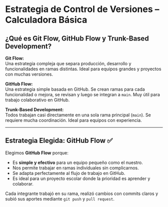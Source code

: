 # Estrategia de Control de Versiones – Calculadora Básica

## ¿Qué es Git Flow, GitHub Flow y Trunk-Based Development?

**Git Flow:**  
Una estrategia compleja que separa producción, desarrollo y funcionalidades en ramas distintas. Ideal para equipos grandes y proyectos con muchas versiones.

**GitHub Flow:**  
Una estrategia simple basada en GitHub. Se crean ramas para cada funcionalidad o mejora, se revisan y luego se integran a `main`. Muy útil para trabajo colaborativo en GitHub.

**Trunk-Based Development:**  
Todos trabajan casi directamente en una sola rama principal (`main`). Se requiere mucha coordinación. Ideal para equipos con experiencia.

---

## Estrategia Elegida: GitHub Flow ✅

Elegimos **GitHub Flow** porque:
- Es **simple y efectivo** para un equipo pequeño como el nuestro.
- Nos permite trabajar en ramas individuales sin complicarnos.
- Se adapta perfectamente al flujo de trabajo en GitHub.
- Es ideal para un proyecto escolar donde la prioridad es aprender y colaborar.

Cada integrante trabajó en su rama, realizó cambios con commits claros y subió sus aportes mediante `git push` y `pull request`.


